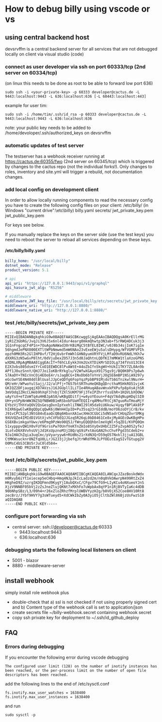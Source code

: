 # How to debug billy using vscode or vs

## using central backend host
devsrvffm is a central backend server for all services that are not debugged locally on client via visual studio (code)

### connect as user developer via ssh on port 60333/tcp (2nd server on 60334/tcp)

(on linux this needs to be done as root to be able to forward low port 636)

    sudo ssh -i <your-private-key> -p 60333 developer@cactus.de -L 9443:localhost:9443 -L 636:localhost:636 [-L 60443:localhost:443]

example for user tim:

    sudo ssh -i /home/tim/.ssh/id_rsa -p 60333 developer@cactus.de -L 9443:localhost:9443 -L 636:localhost:636
    
note: your public key needs to be added to /home/devoloper/.ssh/authorized_keys on devsrvffm 

### automatic updates of test server
The testserver has a webhook receiver running at https://cactus.de:60355/fwo (2nd server on 60345/tcp) which is triggered by changes to the cactus repo (not the individual forks!).
Only changes to roles, inventory and site.yml will trigger a rebuild, not documentation changes.

### add local config on development client

In order to allow locally running components to read the necessary config you have to create the following config files on your client:
    /etc/billy/   (in Windows "current drive":\etc\billy\)
        billy.yaml
        secrets/
          jwt_private_key.pem
          jwt_public_key.pem

For keys see below.

If you manually replace the keys on the server side (use the test keys) you need to reboot the server to reload all services depending on these keys.

#### /etc/billy/billy.yaml
```yaml
billy_home: "/usr/local/billy"
dotnet_mode: "Release"
product_version: 5.1

# api
api_uri: "https://127.0.0.1:9443/api/v1/graphql"
api_hasura_jwt_alg: "RS256"

# middleware
middleware_JWT_key_file: "/usr/local/billy/etc/secrets/jwt_private_key.pem"
middleware_uri: "http://127.0.0.1:8880/"
middleware_native_uri: "http://127.0.0.1:8880/"

```

### test /etc/billy/secrets/jwt_private_key.pem 
```console
-----BEGIN PRIVATE KEY-----
MIIEvQIBADANBgkqhkiG9w0BAQEFAASCBKcwggSjAgEAAoIBAQDQgsA0KrEllrMG
iyR1Z3GbRG/JvqJi3V6J5x6nl4Idur4earg0mkmQhwtp3N3ab+fSrRWQ4DCuk3j3
1G1nFngcqCF4P1n+7OuAgoNAWad30rKBiMgC5tBfEL8IWC/v0J8b34sjIoK7ig1e
56hgmdJePNX000EXTltWPbNmwmd5mW6NAo23vExeEWju5alsDHypg/WfVGMFVPIh
opzh0MH3Rs2GlIHP8vf/T2Hj6vbrFmWhlGHN8yumVRYFVjLMfaD9vRU6NdLYKh7w
dXXRG3zN5wGvP8lht/0dVjuDexZO57J3n5d0JaQhtnLQDfKI7mMKW1tlaXzoGPNS
wXDNLXRpAgMBAAECggEAcIT+f6hCLEykk3Vm2UxXTDikMrSDIOLg734fVsU13CE4
E2X3vbs805dsm1YrCoO1EEWDC8lPvAWtE+A4oZbIfn5kgWV+hUkI1TKY7ZL0An9b
APf1J0uzSnnY/QHJ7JoiIoKBrRYkglu/V2WfwXGAyoX9175gs9j/BQ0K0Ps7p6wh
S7AaDY+TNIcVnCOj4EOoE4r/sJagBCG+INvDb6bToYnVjJOg5E6mBP1NSiA9297y
eGcGwYSE4N48ddlBlUualJJpCeQDfg6FopYqzPpbBP91MjdoTS6GTnikwl9NurH+
QM/eHr/WPwoYulSajj/J2/alPfj+T657btSRThuHeQKBgQDrcthaM5HkRO51vjxK
GKIQZ2DFjaugqjXD7AVzsJ16JGUpllILiTIe4RHuqABavWnxkPXPufp8pXsAjhSR
3mVOdqIZHcCLHeb9hXqF37nbjTZXl5UKM79Fj3TeIPZhrrfssEhR+1KQVLbXOOW/
uAyYsX+eTZoWTq4uHHBJpAS8/wKBgQDitfj+w4yoYEoun+F4qV7AdqNupHDqlSI0
UH+ynSPpNnWW3NZSQfNBW0B1mRSbxbFUaHTEQIIrqAMHufRtCjN7guoRuTHoaMjY
EYbzVjThhYaQOV2QsGesgDxnIpYxehliTNWI29lH5da9iU6kuw/4yqyfBPlAk8tP
hIXR6gwGlwKBgQDpCqQwK6j0WnH4IpID+Pu35sq23rGIddB/moYO6zoDYjCrB/kv
J91vCPC52pl3NtG84vEaaQcQBq6HbxnXA1wcXHm3CGbCi5dNSadrCHUqZUvrSMKg
9XUVQZe4IMIdD1VGtXjvhCVFbEQJJGzq5R26qL0bD8461Ce8xjMyAGEcOwKBgHPo
GS8XBvimkgaYUwv/e6Pmg9PzWo90Q5J/fWnyEQQQhbnlmeVgNl+5qZD1/KVPQ0Qm
S1xypppvQW1X0vFUf9GrssPw7OUnfVeKTnZmIo8SVyOxUHbC2Z5FyZvpAOS2yfeJ
1LotvD6X8VvhsUVjJd1KsUpznoM3jIBQ/qG9iPxtAoGAN2hcChvFPgd3SCdeb2+v
9Ja1HAChZqia3uqCmc/pVyaryyw6+RUdNs21rXdN3QrD59qO57Nxkl3jjuA13GBL
CtMKWsucknr8NZfqU0LLrJG2J3jJjbefqJtrWRdfMkJLPfOEutEag5IvTGtupg2V
O0MsC4bS3CBU5rJuC0ld584=
-----END PRIVATE KEY-----
```
### test /etc/billy/secrets/jwt_public_key.pem 
```console
-----BEGIN PUBLIC KEY-----
MIIBIjANBgkqhkiG9w0BAQEFAAOCAQ8AMIIBCgKCAQEA0ILANCqxJZazBoskdWdx
m0Rvyb6iYt1eiecep5eCHbq+Hmq4NJpJkIcLadzd2m/n0q0VkOAwrpN499RtZxZ4
HKgheD9Z/uzrgIKDQFmnd9KygYjIAubQXxC/CFgv79CfG9+LIyKCu4oNXueoYJnS
XjzV9NNBF05bVj2zZsJneZlujQKNt7xMXhFo7uWpbAx8qYP1n1RjBVTyIaKc4dDB
90bNhpSBz/L3/09h4+r26xZloZRhzfMrplUWBVYyzH2g/b0VOjXS2Coe8HV10Rt8
zecBrz/JYbf9HVY7g3sWTueyd5+XdCWkIbZy0A3yiO5jCltbZWl86BjzUsFwzS10
aQIDAQAB
-----END PUBLIC KEY-----
```


### configure port forwarding via ssh

- central server: ssh://developer@cactus.de:60333
  - 9443:localhost:9443
  - 636:localhost:636


### debugging starts the following local listeners on client

- 5001 - blazor
- 8880 - middleware-server

## install webhook

simply install role webhook plus
- double-check that a) ssl is not checked if not using properly signed cert and b) Content type of the webhook call is set to application/json
- create secrets file ~/billy-webhook.secret containing webhook secret
- copy ssh private key for deployment to ~/.ssh/id_github_deploy


## FAQ
### Errors during debugging

If you encounter the following error during vscode debugging

    The configured user limit (128) on the number of inotify instances has been reached, or the per-process limit on the number of open file descriptors has been reached.

add the following lines to the end of /etc/sysctl.conf

    fs.inotify.max_user_watches = 1638400
    fs.inotify.max_user_instances = 1638400

and run 
    
    sudo sysctl -p
